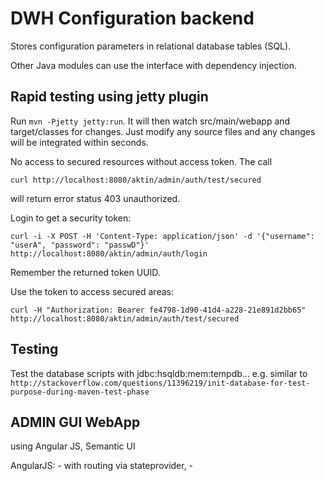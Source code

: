 DWH Configuration backend
=========================

Stores configuration parameters in relational database tables (SQL).

Other Java modules can use the interface with dependency injection.

Rapid testing using jetty plugin
--------------------------------
Run `mvn -Pjetty jetty:run`. It will then watch src/main/webapp and target/classes for changes. Just modify any source files and any
changes will be integrated within seconds.


No access to secured resources without access token. The call
```
curl http://localhost:8080/aktin/admin/auth/test/secured
```
will return error status 403 unauthorized.

Login to get a security token:
```
curl -i -X POST -H 'Content-Type: application/json' -d '{"username": "userA", "password": "passwD"}' http://localhost:8080/aktin/admin/auth/login
```
Remember the returned token UUID.

Use the token to access secured areas:
```
curl -H "Authorization: Bearer fe4798-1d90-41d4-a228-21e891d2bb65" http://localhost:8080/aktin/admin/auth/test/secured
```


Testing
-------

Test the database scripts with jdbc:hsqldb:mem:tempdb... 
e.g. similar to `http://stackoverflow.com/questions/11396219/init-database-for-test-purpose-during-maven-test-phase`



ADMIN GUI WebApp
----------------

using Angular JS, Semantic UI

AngularJS:
    - with routing via stateprovider,
    - 